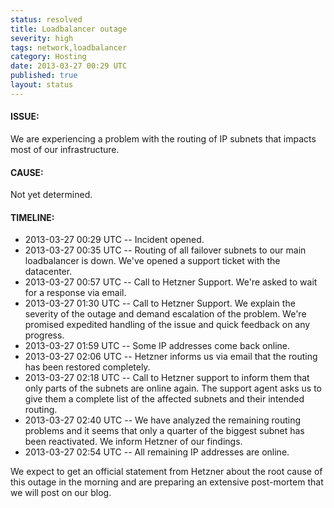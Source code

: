 ```yaml
---
status: resolved
title: Loadbalancer outage
severity: high
tags: network,loadbalancer
category: Hosting
date: 2013-03-27 00:29 UTC
published: true
layout: status
---
```


#### ISSUE:

We are experiencing a problem with the routing of IP subnets that impacts most of our infrastructure. 


#### CAUSE:

Not yet determined.


#### TIMELINE:

* 2013-03-27 00:29 UTC -- Incident opened. 
* 2013-03-27 00:35 UTC -- Routing of all failover subnets to our main loadbalancer is down. We've opened a support ticket with the datacenter.
* 2013-03-27 00:57 UTC -- Call to Hetzner Support. We're asked to wait for a response via email.
* 2013-03-27 01:30 UTC -- Call to Hetzner Support. We explain the severity of the outage and demand escalation of the problem. We're promised expedited handling of the issue and quick feedback on any progress.
* 2013-03-27 01:59 UTC -- Some IP addresses come back online.
* 2013-03-27 02:06 UTC -- Hetzner informs us via email that the routing has been restored completely.
* 2013-03-27 02:18 UTC -- Call to Hetzner support to inform them that only parts of the subnets are online again. The support agent asks us to give them a complete list of the affected subnets and their intended routing. 
* 2013-03-27 02:40 UTC -- We have analyzed the remaining routing problems and it seems that only a quarter of the biggest subnet has been reactivated. We inform Hetzner of our findings.
* 2013-03-27 02:54 UTC -- All remaining IP addresses are online. 

We expect to get an official statement from Hetzner about the root cause of this outage in the morning and are preparing an extensive post-mortem that we will post on our blog.
